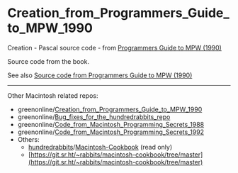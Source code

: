 # Creation_from_Programmers_Guide_to_MPW_1990

Creation - Pascal source code - from [Programmers Guide to MPW (1990)](https://vintageapple.org/macprogramming/pdf/Programmers_Guide_to_MPW_1990.pdf)

Source code from the book.

See also [Source code from Programmers Guide to MPW (1990)](https://gr33nonline.wordpress.com/2024/04/12/source-code-from-programmers-guide-to-mpw-1990/)

---

Other Macintosh related repos:

- greenonline/[Creation_from_Programmers_Guide_to_MPW_1990](https://github.com/greenonline/Creation_from_Programmers_Guide_to_MPW_1990)
- greenonline/[Bug_fixes_for_the_hundredrabbits_repo]()
- greenonline/[Code_from_Macintosh_Programming_Secrets_1988](https://github.com/greenonline/Code_from_Macintosh_Programming_Secrets_1988)
- greenonline/[Code_from_Macintosh_Programming_Secrets_1992]()
- Others:
  - [hundredrabbits](https://github.com/hundredrabbits)/[Macintosh-Cookbook](https://github.com/hundredrabbits/Macintosh-Cookbook) (read only)
  - [https://git.sr.ht/~rabbits/macintosh-cookbook/tree/master](https://git.sr.ht/~rabbits/macintosh-cookbook/tree/master)
